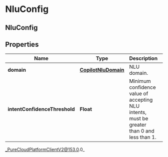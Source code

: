 # NluConfig

## NluConfig

## Properties

|Name | Type | Description | Notes|
|------------ | ------------- | ------------- | -------------|
| **domain** | [**CopilotNluDomain**](CopilotNluDomain) | NLU domain. | |
| **intentConfidenceThreshold** | **Float** | Minimum confidence value of accepting NLU intents, must be greater than 0 and less than 1. | |



_PureCloudPlatformClientV2@153.0.0_
